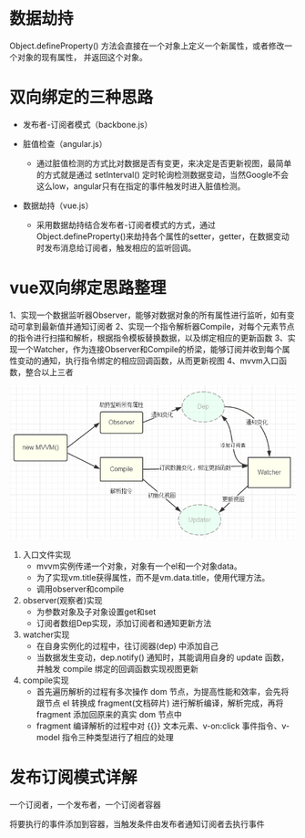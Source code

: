 # 数据劫持

Object.defineProperty() 方法会直接在一个对象上定义一个新属性，或者修改一个对象的现有属性， 并返回这个对象。

# 双向绑定的三种思路

-   发布者-订阅者模式（backbone.js）

-   脏值检查（angular.js） 
    -   通过脏值检测的方式比对数据是否有变更，来决定是否更新视图，最简单的方式就是通过 setInterval() 定时轮询检测数据变动，当然Google不会这么low，angular只有在指定的事件触发时进入脏值检测。

-   数据劫持（vue.js）
    -  采用数据劫持结合发布者-订阅者模式的方式，通过Object.defineProperty()来劫持各个属性的setter，getter，在数据变动时发布消息给订阅者，触发相应的监听回调。

# vue双向绑定思路整理

1、实现一个数据监听器Observer，能够对数据对象的所有属性进行监听，如有变动可拿到最新值并通知订阅者
2、实现一个指令解析器Compile，对每个元素节点的指令进行扫描和解析，根据指令模板替换数据，以及绑定相应的更新函数
3、实现一个Watcher，作为连接Observer和Compile的桥梁，能够订阅并收到每个属性变动的通知，执行指令绑定的相应回调函数，从而更新视图
4、mvvm入口函数，整合以上三者

![图片描述](mvvm.png)

1.  入口文件实现
    -  mvvm实例传递一个对象，对象有一个el和一个对象data。
    -  为了实现vm.title获得属性，而不是vm.data.title，使用代理方法。
    -  调用observer和compile
2.  observer(观察者)实现
    -  为参数对象及子对象设置get和set
    -  订阅者数组Dep实现，添加订阅者和通知更新方法
3.  watcher实现
    -  在自身实例化的过程中，往订阅器(dep) 中添加自己
    -  当数据发生变动，dep.notify() 通知时，其能调用自身的 update 函数，并触发 compile 绑定的回调函数实现视图更新
4.  compile实现
    -  首先遍历解析的过程有多次操作 dom 节点，为提高性能和效率，会先将跟节点 el 转换成 fragment(文档碎片) 进行解析编译，解析完成，再将 fragment 添加回原来的真实 dom 节点中
    -   fragment 编译解析的过程中对 {{}} 文本元素、v-on:click 事件指令、v-model 指令三种类型进行了相应的处理   

# 发布订阅模式详解

一个订阅者，一个发布者，一个订阅者容器

将要执行的事件添加到容器，当触发条件由发布者通知订阅者去执行事件

